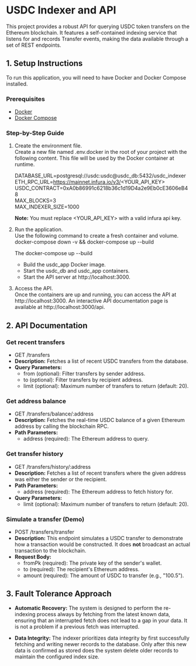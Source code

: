 # **USDC Indexer and API**

This project provides a robust API for querying USDC token transfers on the Ethereum blockchain. It features a self-contained indexing service that listens for and records Transfer events, making the data available through a set of REST endpoints.

## **1\. Setup Instructions**

To run this application, you will need to have Docker and Docker Compose installed.

### **Prerequisites**

* [Docker](https://www.docker.com/products/docker-desktop)  
* [Docker Compose](https://docs.docker.com/compose/install/)

### **Step-by-Step Guide**

1. Create the environment file.  
   Create a new file named .env.docker in the root of your project with the following content. This file will be used by the Docker container at runtime.
   
   DATABASE\_URL=postgresql://usdc:usdc@usdc_db:5432/usdc\_indexer  
   ETH\_RPC\_URL=https://mainnet.infura.io/v3/<YOUR\_API\_KEY>  
   USDC\_CONTRACT=0xA0b86991c6218b36c1d19D4a2e9Eb0cE3606eB48  
   MAX\_BLOCKS=3  
   MAX\_INDEXER\_SIZE=1000  

   **Note:** You must replace <YOUR\_API\_KEY> with a valid infura api key.  
3. Run the application.  
   Use the following command to create a fresh container and volume.  
   docker-compose down \-v && docker-compose up \--build


   The docker-compose up \--build
   

   * Build the usdc\_app Docker image.  
   * Start the usdc\_db and usdc\_app containers.  
   * Start the API server at http://localhost:3000.  

   
4. Access the API.  
   Once the containers are up and running, you can access the API at http://localhost:3000. An interactive API documentation page is available at http://localhost:3000/api.

## **2\. API Documentation**

### **Get recent transfers**

* GET /transfers  
* **Description:** Fetches a list of recent USDC transfers from the database.  
* **Query Parameters:**  
  * from (optional): Filter transfers by sender address.  
  * to (optional): Filter transfers by recipient address.  
  * limit (optional): Maximum number of transfers to return (default: 20).

### **Get address balance**

* GET /transfers/balance/:address  
* **Description:** Fetches the real-time USDC balance of a given Ethereum address by calling the blockchain RPC.  
* **Path Parameters:**  
  * address (required): The Ethereum address to query.

### **Get transfer history**

* GET /transfers/history/:address  
* **Description:** Fetches a list of recent transfers where the given address was either the sender or the recipient.  
* **Path Parameters:**  
  * address (required): The Ethereum address to fetch history for.  
* **Query Parameters:**  
  * limit (optional): Maximum number of transfers to return (default: 20).

### **Simulate a transfer (Demo)**

* POST /transfers/transfer  
* **Description:** This endpoint simulates a USDC transfer to demonstrate how a transaction would be constructed. It does **not** broadcast an actual transaction to the blockchain.  
* **Request Body:**  
  * fromPk (required): The private key of the sender's wallet.  
  * to (required): The recipient's Ethereum address.  
  * amount (required): The amount of USDC to transfer (e.g., "100.5").

## **3\. Fault Tolerance Approach**

* **Automatic Recovery:** The system is designed to perform the re-indexing process always by fetching from the latest known data, ensuring that an interrupted fetch does not lead to a gap in your data. It is not a problem if a previous fetch was interrupted.

* **Data Integrity:** The indexer prioritizes data integrity by first successfully fetching and writing newer records to the database. Only after this new data is confirmed as stored does the system delete older records to maintain the configured index size.
